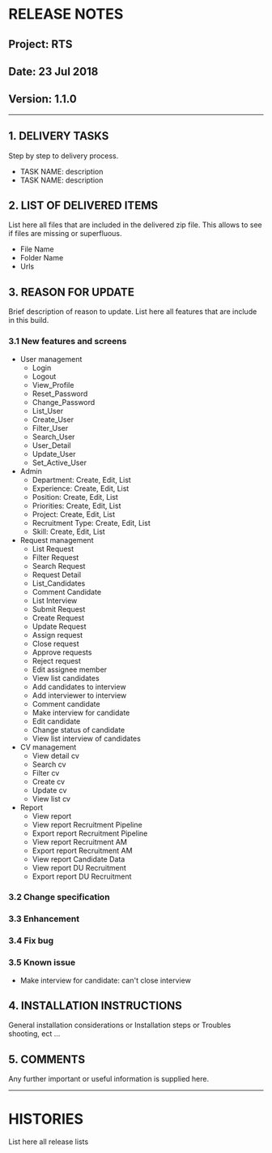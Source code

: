 # RELEASE NOTES

## Project: RTS

## Date: 23 Jul 2018

## Version: 1.1.0

---

## 1. DELIVERY TASKS

Step by step to delivery process.

- TASK NAME: description
- TASK NAME: description

## 2. LIST OF DELIVERED ITEMS

List here all files that are included in the delivered zip file.  This allows to see if files are missing or superfluous.

- File Name
- Folder Name
- Urls

## 3. REASON FOR UPDATE

Brief description of reason to update. List here all features that are include in this build.

### 3.1 New features and screens

- User management
  - Login
  - Logout
  - View_Profile
  - Reset_Password
  - Change_Password
  - List_User
  - Create_User
  - Filter_User
  - Search_User
  - User_Detail
  - Update_User
  - Set_Active_User
- Admin
  - Department: Create, Edit, List
  - Experience: Create, Edit, List
  - Position: Create, Edit, List
  - Priorities: Create, Edit, List
  - Project: Create, Edit, List
  - Recruitment Type: Create, Edit, List
  - Skill: Create, Edit, List
- Request management
  - List Request
  - Filter Request
  - Search Request
  - Request Detail
  - List_Candidates
  - Comment Candidate
  - List Interview
  - Submit Request
  - Create Request
  - Update Request
  - Assign request
  - Close request
  - Approve requests
  - Reject request
  - Edit assignee member
  - View list candidates
  - Add candidates to interview
  - Add interviewer to interview
  - Comment candidate
  - Make interview for candidate
  - Edit candidate
  - Change status of candidate
  - View list interview of candidates
- CV management
  - View detail cv
  - Search cv
  - Filter cv
  - Create cv
  - Update cv
  - View list cv
- Report
  - View report
  - View report Recruitment Pipeline
  - Export report Recruitment Pipeline
  - View report Recruitment AM
  - Export report Recruitment AM
  - View report Candidate Data
  - View report DU Recruitment
  - Export report DU Recruitment

### 3.2 Change specification

### 3.3 Enhancement

### 3.4 Fix bug

### 3.5 Known issue

- Make interview for candidate: can't close interview

## 4. INSTALLATION INSTRUCTIONS

General installation considerations or Installation steps or Troubles shooting, ect ...

## 5. COMMENTS

Any further important or useful information is supplied here.

---

# HISTORIES

List here all release lists